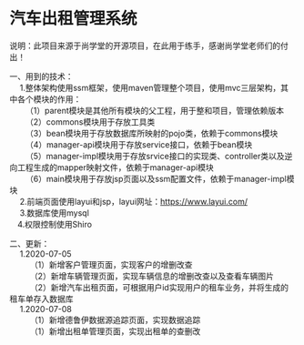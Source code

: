 # 汽车出租管理系统
说明：此项目来源于尚学堂的开源项目，在此用于练手，感谢尚学堂老师们的付出！


一、用到的技术：<br>
 &emsp; 1.整体架构使用ssm框架，使用maven管理整个项目，使用mvc三层架构，其中各个模块的作用：<br>
     &emsp;&emsp;（1）parent模块是其他所有模块的父工程，用于整和项目，管理依赖版本<br>
     &emsp;&emsp;（2）commons模块用于存放工具类<br>
     &emsp;&emsp;（3）bean模块用于存放数据库所映射的pojo类，依赖于commons模块<br>
     &emsp;&emsp;（4）manager-api模块用于存放service接口，依赖于bean模块<br>
     &emsp;&emsp;（5）manager-impl模块用于存放srvice接口的实现类、controller类以及逆向工程生成的mapper映射文件，依赖于manager-api模块<br>
     &emsp;&emsp;（6）main模块用于存放jsp页面以及ssm配置文件，依赖于manager-impl模块<br>
 &emsp; 2.前端页面使用layui和jsp，layui网址：https://www.layui.com/   <br>
 &emsp; 3.数据库使用mysql<br>
 &emsp;4.权限控制使用Shiro<br>
 
 二、更新：<br>
 &emsp; 1.2020-07-05<br>
 &emsp; &emsp; （1）新增客户管理页面，实现客户的增删改查<br>
 &emsp; &emsp; （2）新增车辆管理页面，实现车辆信息的增删改查以及查看车辆图片<br>
 &emsp; &emsp; （2）新增汽车出租页面，可根据用户id实现用户的租车业务，并将生成的租车单存入数据库<br>
 &emsp; 1.2020-07-08<br>
  &emsp; &emsp; （1）新增德鲁伊数据源追踪页面，实现数据追踪<br>
  &emsp; &emsp; （1）新增出租单管理页面，实现出租单的查删改<br>
